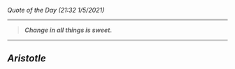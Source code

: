 _Quote of the Day (21:32 1/5/2021)_
___
>**_Change in all things is sweet._**
___
## **_Aristotle_**